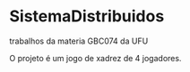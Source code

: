 # SistemaDistribuidos
trabalhos da materia GBC074 da UFU

O projeto é um jogo de xadrez de 4 jogadores. 
